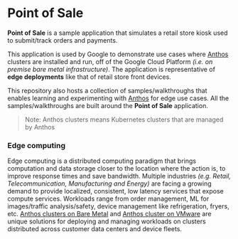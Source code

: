 # Point of Sale

**Point of Sale** is a sample application that simulates a retail store kiosk used to submit/track orders and payments. 

This application is used by Google to demonstrate use cases where [Anthos](https://cloud.google.com/anthos) clusters are installed and run, off of the Google Cloud Platform _(i.e. on premise bare metal infrastructure)_. The application is representative of **edge deployments** like that of retail store front devices. 

This repository also hosts a collection of samples/walkthroughs that enables learning and experimenting with [Anthos](https://cloud.google.com/anthos) for edge use cases. All the samples/walkthroughs are built around the **Point of Sale** application.

> Note: Anthos clusters means Kubernetes clusters that are managed by Anthos

### Edge computing

Edge computing is a distributed computing paradigm that brings computation and data storage closer to the location where the action is, to improve response times and save bandwidth. Multiple industries _(e.g. Retail, Telecommunication, Manufacturing and Energy)_ are facing a growing demand to provide localized, consistent, low latency services that expose compute services. Workloads range from order management, ML for images/traffic analysis/safety, device management like refrigeration, fryers, etc. [Anthos clusters on Bare Metal](https://cloud.google.com/anthos/clusters/docs/bare-metal) and [Anthos cluster on VMware](https://cloud.google.com/anthos/clusters/docs/on-prem) are unique solutions for deploying and managing workloads on clusters distributed across customer data centers and device fleets. 


